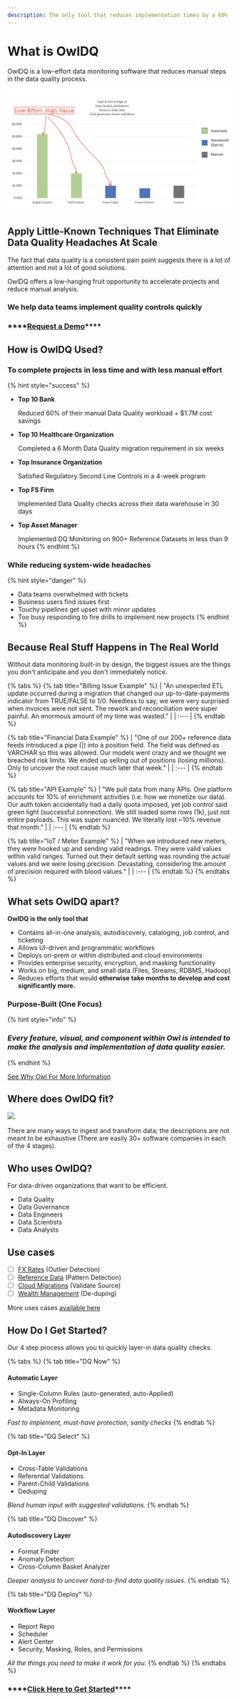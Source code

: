 ```yaml
---
description: The only tool that reduces implementation times by a 60%
---
```


# What is OwlDQ

OwlDQ is a low-effort data monitoring software that reduces manual steps in the data quality process.

![Based on totals provided by our customers](.gitbook/assets/screenshot-2020-07-18-at-1.47.01-pm.png)

## Apply Little-Known Techniques That Eliminate Data Quality Headaches At Scale 

The fact that data quality is a consistent pain point suggests there is a lot of attention and not a lot of good solutions.

OwlDQ offers a low-hanging fruit opportunity to accelerate projects and reduce manual analysis. 

### **We help data teams implement quality controls quickly**

### \*\*\*\*[**Request a Demo**](https://calendly.com/brian-556/owldq-session)\*\*\*\*

## How is OwlDQ Used? 

### **To complete projects** **in less time and with less manual effort**

{% hint style="success" %}
* **Top 10 Bank** 

  Reduced 60% of their manual Data Quality workload + $1.7M cost savings 

* **Top 10 Healthcare Organization** 

  Completed a 6 Month Data Quality migration requirement in six weeks 

* **Top Insurance Organization** 

  Satisfied Regulatory Second Line Controls in a 4-week program 

* **Top FS Firm** 

  Implemented Data Quality checks across their data warehouse in 30 days 

* **Top Asset Manager** 

  Implemented DQ Monitoring on 900+ Reference Datasets in less than 9 hours 
{% endhint %}

### **While reducing system-wide headaches**

{% hint style="danger" %}
* Data teams overwhelmed with tickets 
* Business users find issues first
* Touchy pipelines get upset with minor updates
* Too busy responding to fire drills to implement new projects
{% endhint %}

## Because Real Stuff Happens in The Real World

Without data monitoring built-in by design, the biggest issues are the things you don't anticipate and you don't immediately notice.

{% tabs %}
{% tab title="Billing Issue Example" %}
| "An unexpected ETL update occurred during a migration that changed our up-to-date-payments indicator from TRUE/FALSE to 1/0. Needless to say, we were very surprised when invoices were not sent. The rework and reconciliation were super painful. An enormous amount of my time was wasted." |
| :--- |
{% endtab %}

{% tab title="Financial Data Example" %}
| "One of our 200+ reference data feeds introduced a pipe \(\|\) into a position field. The field was defined as VARCHAR so this was allowed. Our models went crazy and we thought we breached risk limits. We ended up selling out of positions \(losing millions\). Only to uncover the root cause much later that week." |
| :--- |
{% endtab %}

{% tab title="API Example" %}
| "We pull data from many APIs. One platform accounts for 10% of enrichment activities \(i.e. how we monetize our data\). Our auth token accidentally had a daily quota imposed, yet job control said green light \(successful connection\). We still loaded some rows \(1k\), just not entire payloads. This was super nuanced. We literally lost ~10% revenue that month." |
| :--- |
{% endtab %}

{% tab title="IoT / Meter Example" %}
| "When we introduced new meters, they were hooked up and sending valid readings. They were valid values within valid ranges. Turned out their default setting was rounding the actual values and we were losing precision. Devastating, considering the amount of precision required with blood values." |
| :--- |
{% endtab %}
{% endtabs %}

## What sets OwlDQ apart?

**OwlDQ is the only tool that** 

* Contains all-in-one analysis, autodiscovery, cataloging, job control, and ticketing
* Allows UI-driven and programmatic workflows 
* Deploys on-prem or within distributed and cloud environments
* Provides enterprise security, encryption, and masking functionality
* Works on big, medium, and small data \(Files, Streams, RDBMS, Hadoop\)
* Reduces efforts that would **otherwise take months to develop and cost significantly more.**

### **Purpose-Built \(One Focus\)**

{% hint style="info" %}
### _Every feature, visual, and component within Owl is intended to make the analysis and implementation of data quality easier._
{% endhint %}

[See Why Owl For More Information](https://owldq.com/about.html)

## **Where does OwlDQ fit?**

![](https://lh5.googleusercontent.com/FtJYdL4983JvNNjhMch5xCmVPUrMHHTyRQcun3JInFYqnRDWtEnIBz9vC8KPEiHXU5AK7zz-93VhKVfX_ugsjcMMNLWl9q9twX2YPRU4izxjop73YKdtJ0TA66zwG3J8JahTIK-d)

There are many ways to ingest and transform data; the descriptions are not meant to be exhaustive \(There are easily 30+ software companies in each of the 4 stages\).

## **Who uses OwlDQ?**

For data-driven organizations that want to be efficient.

* Data Quality
* Data Governance
* Data Engineers
* Data Scientists
* Data Analysts

## **Use cases**

* [ ] [FX Rates](https://docs.owl-analytics.com/use-cases/financial-fxrate-data) \(Outlier Detection\)
* [ ] [Reference Data](https://docs.owl-analytics.com/use-cases/security-reference-data) \(Pattern Detection\)
* [ ] [Cloud Migrations](https://docs.owl-analytics.com/use-cases/copying-or-moving-data) \(Validate Source\)
* [ ] [Wealth Management](https://docs.owl-analytics.com/dq-visuals/duplicates) \(De-duping\) 

More uses cases [available here](https://docs.owl-analytics.com/use-cases/bank-loans)

## How Do I Get Started?

Our 4 step process allows you to quickly layer-in data quality checks.

{% tabs %}
{% tab title="DQ Now" %}
#### Automatic Layer

* Single-Column Rules \(auto-generated, auto-Applied\) 
* Always-On Profiling
* Metadata Monitoring

_Fast to implement, must-have protection, sanity checks_
{% endtab %}

{% tab title="DQ Select" %}
#### Opt-In Layer

* Cross-Table Validations 
* Referential Validations
* Parent-Child Validations
* Deduping

_Blend human input with suggested validations._
{% endtab %}

{% tab title="DQ Discover" %}
#### Autodiscovery Layer

* Format Finder
* Anomaly Detection
* Cross-Column Basket Analyzer

 _Deeper analysis to uncover hard-to-find data quality issues._
{% endtab %}

{% tab title="DQ Deploy" %}
#### Workflow Layer

* Report Repo
* Scheduler 
* Alert Center
* Security, Masking, Roles, and Permissions

_All the things you need to make it work for you._
{% endtab %}
{% endtabs %}

### \*\*\*\*[**Click Here to Get Started**](https://calendly.com/brian-556/owldq-session)\*\*\*\*

